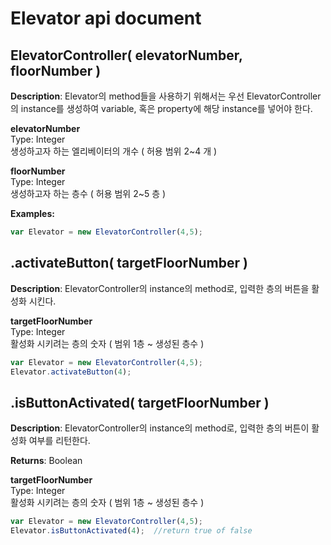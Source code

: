 # Elevator  api document  
    
## ElevatorController( elevatorNumber, floorNumber )
  
**Description**: Elevator의 method들을 사용하기 위해서는 우선 ElevatorController의 instance를 생성하여 variable, 혹은 property에 해당 instance를 넣어야 한다.  
  
**elevatorNumber**    
Type: Integer    
생성하고자 하는 엘리베이터의 개수 ( 허용 범위 2~4 개 )  
  
**floorNumber**    
Type: Integer    
생성하고자 하는 층수 ( 허용 범위 2~5 층 )  
    
    
**Examples:**  
```js  
var Elevator = new ElevatorController(4,5);  
```
  
## .activateButton( targetFloorNumber )  
  
**Description**: ElevatorController의 instance의 method로, 입력한 층의 버튼을 활성화 시킨다.
  
**targetFloorNumber**    
Type: Integer    
활성화 시키려는 층의 숫자 ( 범위 1층 ~ 생성된 층수 )  
 
```js  
var Elevator = new ElevatorController(4,5);  
Elevator.activateButton(4);  
```  
  
## .isButtonActivated( targetFloorNumber )  
  
**Description**: ElevatorController의 instance의 method로, 입력한 층의 버튼이 활성화 여부를 리턴한다.  
  
**Returns**: Boolean  

**targetFloorNumber**    
Type: Integer    
활성화 시키려는 층의 숫자 ( 범위 1층 ~ 생성된 층수 )  

```js  
var Elevator = new ElevatorController(4,5);  
Elevator.isButtonActivated(4);  //return true of false
  
```